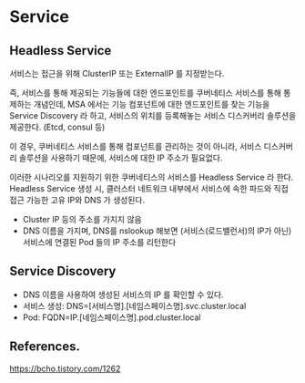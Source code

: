 # Service

## Headless Service
서비스는 접근을 위해 ClusterIP 또는 ExternalIP 를 지정받는다. 

즉, 서비스를 통해 제공되는 기능들에 대한 엔드포인트를 쿠버네티스 서비스를 통해 통제하는 개념인데, MSA 에서는 기능 컴포넌트에 대한 엔드포인트를 찾는 기능을 Service Discovery 라 하고, 서비스의 위치를 등록해놓는 서비스 디스커버리 솔루션을 제공한다. (Etcd, consul 등)

이 경우, 쿠버네티스 서비스를 통해 컴포넌트를 관리하는 것이 아니라, 서비스 디스커버리 솔루션을 사용하기 때문에, 서비스에 대한 IP 주소가 필요없다. 

이러한 시나리오를 지원하기 위한 쿠버네티스의 서비스를 Headless Service 라 한다. Headless Service 생성 시, 클러스터 네트워크 내부에서 서비스에 속한 파드와 직접 접근 가능한 고유 IP와 DNS 가 생성된다. 

- Cluster IP 등의 주소를 가지지 않음 
- DNS 이름을 가지며, DNS를 nslookup 해보면 (서비스(로드밸런서)의 IP가 아닌) 서비스에 연결된 Pod 들의 IP 주소를 리턴한다


## Service Discovery 
- DNS 이름을 사용하여 생성된 서비스의 IP 를 확인할 수 있다. 
- 서비스 생성: DNS=[서비스명].[네임스페이스명].svc.cluster.local
- Pod: FQDN=IP.[네임스페이스명].pod.cluster.local



## References. 
https://bcho.tistory.com/1262
